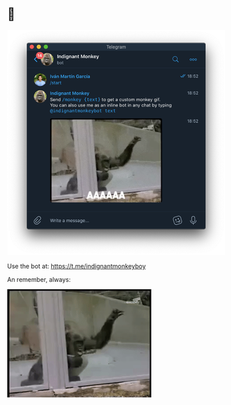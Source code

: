 # 🦍

![Screenshot](images/screenshot.png)

Use the bot at: https://t.me/indignantmonkeyboy

An remember, always:

![Monkey](images/monkey.gif)